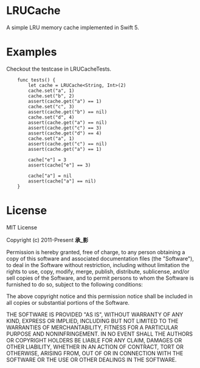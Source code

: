 # LRUCache
A simple LRU memory cache implemented in Swift 5.


# Examples

Checkout the testcase in LRUCacheTests.

```
    func tests() {
        let cache = LRUCache<String, Int>(2)
        cache.set("a", 1)
        cache.set("b", 2)
        assert(cache.get("a") == 1)
        cache.set("c", 3)
        assert(cache.get("b") == nil)
        cache.set("d", 4)
        assert(cache.get("a") == nil)
        assert(cache.get("c") == 3)
        assert(cache.get("d") == 4)
        cache.set("a", 1)
        assert(cache.get("c") == nil)
        assert(cache.get("a") == 1)
        
        cache["e"] = 3
        assert(cache["e"] == 3)
        
        cache["a"] = nil
        assert(cache["a"] == nil)    
    }

```


# License

MIT License

Copyright (c) 2011-Present __承_影__

Permission is hereby granted, free of charge, to any person obtaining a copy
of this software and associated documentation files (the "Software"), to deal
in the Software without restriction, including without limitation the rights
to use, copy, modify, merge, publish, distribute, sublicense, and/or sell
copies of the Software, and to permit persons to whom the Software is
furnished to do so, subject to the following conditions:

The above copyright notice and this permission notice shall be included in all
copies or substantial portions of the Software.

THE SOFTWARE IS PROVIDED "AS IS", WITHOUT WARRANTY OF ANY KIND, EXPRESS OR
IMPLIED, INCLUDING BUT NOT LIMITED TO THE WARRANTIES OF MERCHANTABILITY,
FITNESS FOR A PARTICULAR PURPOSE AND NONINFRINGEMENT. IN NO EVENT SHALL THE
AUTHORS OR COPYRIGHT HOLDERS BE LIABLE FOR ANY CLAIM, DAMAGES OR OTHER
LIABILITY, WHETHER IN AN ACTION OF CONTRACT, TORT OR OTHERWISE, ARISING FROM,
OUT OF OR IN CONNECTION WITH THE SOFTWARE OR THE USE OR OTHER DEALINGS IN THE
SOFTWARE.
